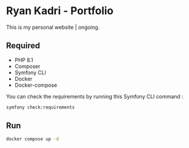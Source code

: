 # Ryan Kadri - Portfolio

This is my personal website | ongoing.

## Required

* PHP 8.1
* Composer
* Symfony CLI
* Docker
* Docker-compose

You can check the requirements by running this Symfony CLI command :
```bash
symfony check:requirements
```

## Run

```bash
docker compose up -d
```

